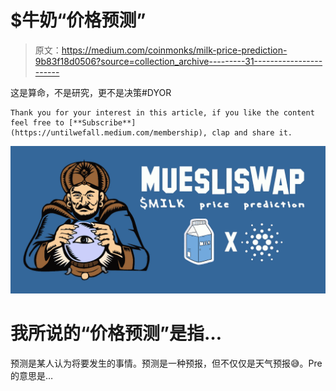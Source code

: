# $牛奶“价格预测”

> 原文：<https://medium.com/coinmonks/milk-price-prediction-9b83f18d0506?source=collection_archive---------31----------------------->

这是算命，不是研究，更不是决策#DYOR

```
Thank you for your interest in this article, if you like the content feel free to [**Subscribe**](https://untilwefall.medium.com/membership), clap and share it.
```

![](img/b937d7b7e9f0773cb886a6b518174e55.png)

# 我所说的“价格预测”是指…

预测是某人认为将要发生的事情。预测是一种预报，但不仅仅是天气预报😅。Pre 的意思是…